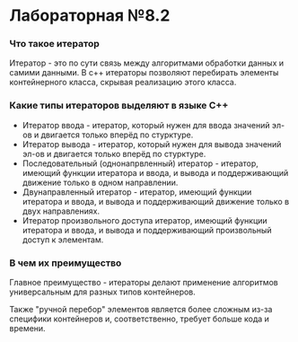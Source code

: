 # Лабораторная №8.2

### Что такое итератор

Итератор - это по сути связь между алгоритмами обработки данных и самими данными. В c++ итераторы позволяют перебирать элементы контейнерного класса, скрывая реализацию этого класса.

### Какие типы итераторов выделяют в языке С++

 - Итератор ввода - итератор, который нужен для ввода значений эл-ов и двигается только вперёд по стурктуре.
 - Итератор вывода - итератор, который нужен для вывода значений эл-ов и двигается только вперёд по стурктуре.
 - Последовательный (однонапрвленный) итератор - итератор, имеющий функции итератора и ввода, и вывода и поддерживающий движение только в одном направлении.
 - Двунаправленный итератор - итератор, имеющий функции итератора и ввода, и вывода и поддерживающий движение только в двух направлениях.
 - Итератор произвольного доступа итератор, имеющий функции итератора и ввода, и вывода и поддерживающий произвольный доступ к элементам.

### В чем их преимущество

Главное преимущество - итераторы делают применение алгоритмов универсальным для разных типов контейнеров.

Также "ручной перебор" элементов является более сложным из-за специфики контейнеров и, соответственно, требует больше кода и времени.
